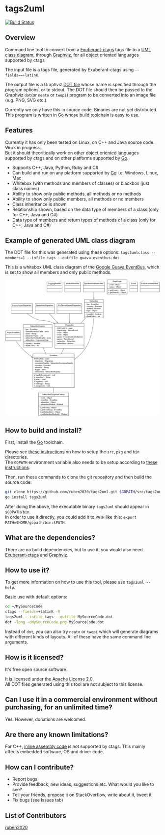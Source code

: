 tags2uml
========
[![Build Status](https://travis-ci.org/ruben2020/tags2uml.svg)](https://travis-ci.org/ruben2020/tags2uml)    


## Overview
Command line tool to convert from a [Exuberant-ctags](http://ctags.sourceforge.net/) tags file to a [UML class diagram](http://en.wikipedia.org/wiki/Class_diagram), through [Graphviz](http://www.graphviz.org/), for all object oriented languages supported by ctags

The input file is a tags file, generated by Exuberant-ctags using `--fields==+latinK`.

The output file is a Graphviz [DOT file](http://www.graphviz.org/content/dot-language) whose name is specified through the program options, or to stdout. The DOT file should then be passed to the Graphviz `dot`(or `neato` or `twopi`) program to be converted into an image file (e.g. PNG, SVG etc.).

Currently we only have this in source code. Binaries are not yet distributed. This program is written in [Go](http://golang.org/) whose build toolchain is easy to use.


## Features

Currently it has only been tested on Linux, on C++ and Java source code. Work in progress.    
But it should theoritically work on other object oriented languages supported by ctags and on other platforms supported by [Go](http://golang.org/).

* Supports C++, Java, Python, Ruby and C#
* Can build and run on any platform supported by [Go](http://golang.org/) i.e. Windows, Linux, Mac
* Whitebox (with methods and members of classes) or blackbox (just class names)
* Ability to show only public methods, all methods or no methods
* Ability to show only public members, all methods or no members
* Class inheritance is shown
* Relationship shown, based on the data type of members of a class (only for C++, Java and C#)
* Data type of members and return types of methods of a class (only for C++, Java and C#)


## Example of generated UML class diagram

The DOT file for this was generated using these options: `tags2umlclass --members=1 --infile tags --outfile guava-eventbus.dot`.

This is a whitebox UML class diagram of the [Google Guava EventBus](https://code.google.com/p/guava-libraries/wiki/EventBusExplained), which is set to show all members and only public methods.

![screenshot](doc/guava-eventbus.png)


## How to build and install?

First, install the [Go](http://golang.org/) toolchain.

Please see [these instructions](http://golang.org/doc/code.html#Workspaces) on how to setup the `src`, `pkg` and `bin` directories.    
The `GOPATH` environment variable also needs to be setup according to [these instructions](http://golang.org/doc/code.html#GOPATH).

Then, run these commands to clone the git repository and then build the source code:    
```bash
git clone https://github.com/ruben2020/tags2uml.git $GOPATH/src/tags2uml
go install tags2uml
```

After doing the above, the executable binary `tags2uml` should appear in `$GOPATH/bin`.    
In order to use it directly, you could add it to `PATH` like this: `export PATH=$HOME/gopath/bin:$PATH`.


## What are the dependencies?

There are no build dependencies, but to use it, you would also need [Exuberant-ctags](http://ctags.sourceforge.net/) and [Graphviz](http://www.graphviz.org/).


## How to use it?

To get more information on how to use this tool, please use `tags2uml --help`.

Basic use with default options:    
```bash
cd ~/MySourceCode
ctags --fields=+latinK -R
tags2uml --infile tags --outfile MySourceCode.dot
dot -Tpng -oMySourceCode.png MySourceCode.dot
```

Instead of `dot`, you can also try `neato` or `twopi` which will generate diagrams with different kinds of layouts. All of these have the same command line arguments.


## How is it licensed?

It's free open source software.

It is licensed under the [Apache License 2.0](http://www.apache.org/licenses/LICENSE-2.0.html).    
All DOT files generated using this tool are not subject to this license.


## Can I use it in a commercial environment without purchasing, for an unlimited time?

Yes. However, donations are welcomed.


## Are there any known limitations?

For C++, [inline assembly code](http://en.wikipedia.org/wiki/Inline_assembler) is not supported by ctags. This mainly affects embedded software, OS and driver code.


## How can I contribute?

* Report bugs
* Provide feedback, new ideas, suggestions etc. What would you like to see?
* Tell your friends, propose it on StackOverflow, write about it, tweet it
* Fix bugs (see Issues tab)


## List of Contributors

[ruben2020](https://github.com/ruben2020)    


